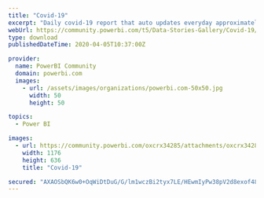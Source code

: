 ```yaml
---
title: "Covid-19"
excerpt: "Daily covid-19 report that auto updates everyday approximately 6:30PM Arizona timezone. Datasource is Johns Hopkins github. I have provided the .pbix"
webUrl: https://community.powerbi.com/t5/Data-Stories-Gallery/Covid-19/m-p/1008733
type: download
publishedDateTime: 2020-04-05T10:37:00Z

provider:
  name: PowerBI Community
  domain: powerbi.com
  images:
    - url: /assets/images/organizations/powerbi.com-50x50.jpg
      width: 50
      height: 50

topics:
  - Power BI

images:
  - url: https://community.powerbi.com/oxcrx34285/attachments/oxcrx34285/DataStoriesGallery/3682/3/covid-19-04062020-pbi.jpg
    width: 1176
    height: 636
    title: "Covid-19"

secured: "AXAOSbQK6w0+OqWiDtDuG/G/lm1wczBi2tyx7LE/HEwmIyPw38pV2d8exof48GSqkGjaXttSi6w0CN2dgqoTlisE1/qaHuW82VaerfPWOXwuxSV1220CAxt1ptLqdeGBnjBSuzkzq5RiwM6jcpjxt05qQTDcv/GMtQHnMu79QzxSuhXjYXt3eWMiY9cpABJBTn6uLHIgOOWsi9fzzdamcfsVgmQe4iiT/f0rfrxWk3oz2CLIussV7LUtQ0mjd3WauN42uQc3stpUQn6U9ICaWBmZpBRlMsO4MNlyqXPXEyoP2tZcyupjVtEGVDt2kl4JCVhuStrEd9ZBkQRtqNYiG6lwlNFXZxDbY7mF3aj265RTkItM8rwP2XkL0bEvhGPM;/ikkeYYMs2GquaYU+dnSkw=="
---
```


